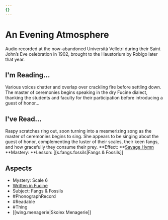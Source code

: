 ```yaml
---
{}
---
```

# An Evening Atmosphere
Audio recorded at the now-abandoned Università Velletri during their Saint John’s Eve celebration in 1902, brought to the Haustorium by Robigo later that year.
## I'm Reading...
Various voices chatter and overlap over crackling fire before settling down. The master of ceremonies begins speaking in the dry Fucine dialect, thanking the students and faculty for their participation before introducing a guest of honor…
## I've Read...
Raspy scratches ring out, soon turning into a mesmerizing song as the master of ceremonies begins to sing. She appears to be singing about the guest of honor, complementing the luster of their scales, their keen fangs, and how gracefully they consume their prey.
**Effect: **[Savage Hymn](https://uadaf.theevilroot.xyz/rowenarium/element/music.savage)
**Mastery: **Lesson: [[s.fangs.fossils|Fangs & Fossils]]
## Aspects
- Mystery: Scale 6
- [Written in Fucine](https://uadaf.theevilroot.xyz/rowenarium/element/w.fucine)
- Subject: Fangs & Fossils
- #PhonographRecord
- #Readable
- #Thing
- [[wing.menagerie|Skolex Menagerie]]